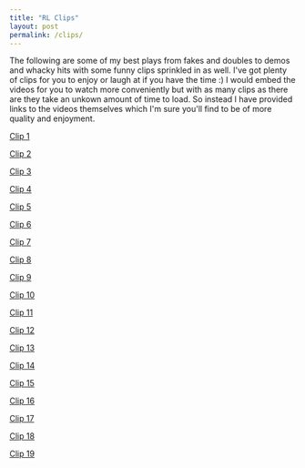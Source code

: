 ```yaml
---
title: "RL Clips"
layout: post
permalink: /clips/
---
```


The following are some of my best plays from fakes and doubles to demos and whacky hits with some funny clips sprinkled in as well. I've got plenty of clips for you to enjoy or laugh at if you have the time :) I would embed the videos for you to watch more conveniently but with as many clips as there are they take an unkown amount of time to load. So instead I have provided links to the videos themselves which I'm sure you'll find to be of more quality and enjoyment.

<!-- *(Sidenote: There's a weird glitch last I checked in which the link shows a very small image of the video. just click it and it will resize to a proper percent of the screen and start playing :)* -->

[Clip 1](/assets/videos/clip2.mp4)

[Clip 2](/assets/videos/clip3.mp4)

[Clip 3](/assets/videos/clip4.mp4)

[Clip 4](/assets/videos/clip5.mp4)

[Clip 5](/assets/videos/clip7.mp4)

[Clip 6](/assets/videos/clip9.mp4)

[Clip 7](/assets/videos/clip13.mp4)

[Clip 8](/assets/videos/clip14.mp4)

[Clip 9](/assets/videos/clip15.mp4)

[Clip 10](/assets/videos/clip16.mp4)

[Clip 11](/assets/videos/clip18.mp4)

[Clip 12](/assets/videos/clip20.mp4)

[Clip 13](/assets/videos/clip21.mp4)

[Clip 14](/assets/videos/clip24.mp4)

[Clip 15](/assets/videos/clip25.mp4)

[Clip 16](/assets/videos/clip26.mp4)

[Clip 17](/assets/videos/clip29.mp4)

[Clip 18](/assets/videos/clip31.mp4)

[Clip 19](/assets/videos/clip33.mp4)
